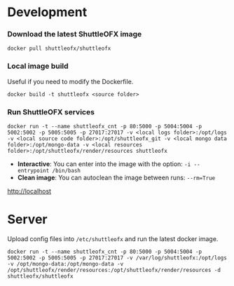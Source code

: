 Development
===========

### Download the latest ShuttleOFX image

```
docker pull shuttleofx/shuttleofx
```

### Local image build

Useful if you need to modify the Dockerfile.

```
docker build -t shuttleofx <source folder>
```

### Run ShuttleOFX services

```
docker run -t --name shuttleofx_cnt -p 80:5000 -p 5004:5004 -p 5002:5002 -p 5005:5005 -p 27017:27017 -v <local logs folder>:/opt/logs -v <local source code folder>:/opt/shuttleofx_git -v <local mongo data folder>:/opt/mongo-data -v <local resources folder>:/opt/shuttleofx/render/resources shuttleofx
```

 - **Interactive**: You can enter into the image with the option: ```-i --entrypoint /bin/bash```
 - **Clean image**: You can autoclean the image between runs: ```--rm=True```

[http://localhost](http://localhost)

Server
======

Upload config files into `/etc/shuttleofx` and run the latest docker image.

```
docker run -t --name shuttleofx_cnt -p 80:5000 -p 5004:5004 -p 5002:5002 -p 5005:5005 -p 27017:27017 -v /var/log/shuttleofx:/opt/logs -v /opt/mongo-data:/opt/mongo-data -v /opt/shuttleofx/render/resources:/opt/shuttleofx/render/resources -d shuttleofx/shuttleofx
```
